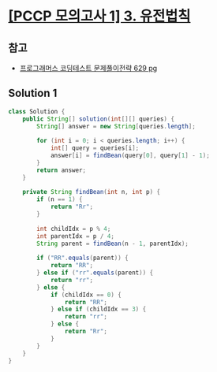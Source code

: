 # [[PCCP 모의고사 1] 3. 유전법칙](https://school.programmers.co.kr/learn/courses/15008/lessons/121685)

## 참고

- [프로그래머스 코딩테스트 문제풀이전략 629 pg](https://github.com/gilbutITbook/080337/blob/main/14장/유전법칙.java)

## Solution 1

```java
class Solution {
    public String[] solution(int[][] queries) {
        String[] answer = new String[queries.length];
        
        for (int i = 0; i < queries.length; i++) {
            int[] query = queries[i];
            answer[i] = findBean(query[0], query[1] - 1);
        }
        return answer;
    }
    
    private String findBean(int n, int p) {
        if (n == 1) {
            return "Rr";
        }
        
        int childIdx = p % 4;
        int parentIdx = p / 4;
        String parent = findBean(n - 1, parentIdx);
        
        if ("RR".equals(parent)) {
            return "RR";
        } else if ("rr".equals(parent)) {
            return "rr";
        } else {
            if (childIdx == 0) {
                return "RR";
            } else if (childIdx == 3) {
                return "rr";
            } else {
                return "Rr";
            }
        }
    }
}
```
